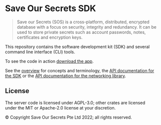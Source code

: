 # Save Our Secrets SDK

> Save our Secrets (SOS) is a cross-platform, distributed, encrypted database with a focus on security, integrity and redundancy. It can be used to store private secrets such as account passwords, notes, certificates and encryption keys.

This repository contains the software development kit (SDK) and several command line interface (CLI) tools.

To see the code in action [download the app](https://saveoursecrets.com/#downloads).

See the [overview](/doc/overview.md) for concepts and terminology, the [API documentation for the SDK](https://docs.rs/sos-sdk/latest/sos_sdk/) or the [API documentation for the networking library](https://docs.rs/sos-net/latest/sos_net/).

## License

The server code is licensed under AGPL-3.0; other crates are licensed under the MIT or Apache-2.0 license at your discretion.

© Copyright Save Our Secrets Pte Ltd 2022; all rights reserved.
